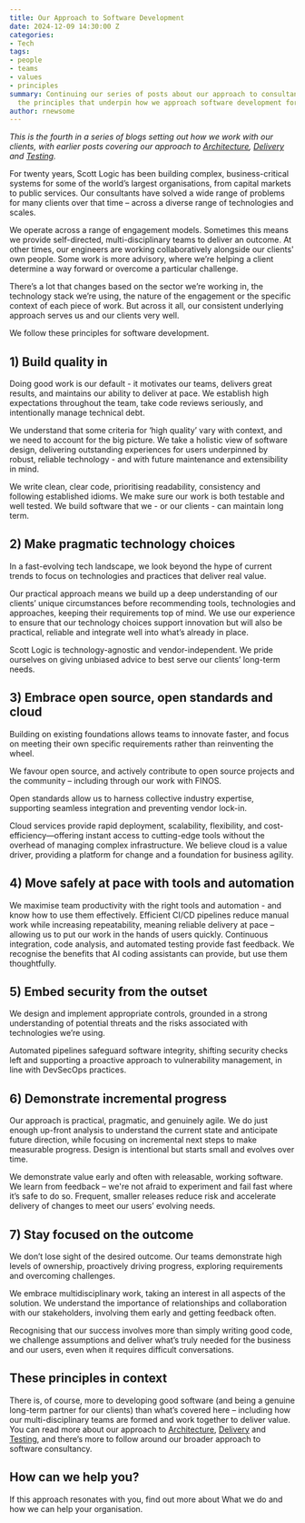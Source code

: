 ```yaml
---
title: Our Approach to Software Development
date: 2024-12-09 14:30:00 Z
categories:
- Tech
tags:
- people
- teams
- values
- principles
summary: Continuing our series of posts about our approach to consultancy, we cover
  the principles that underpin how we approach software development for our clients.
author: rnewsome
---
```


_This is the fourth in a series of blogs setting out how we work with our clients, with earlier posts covering our approach to [Architecture](/2024/10/15/our-approach-to-architecture.html), [Delivery](/2024/10/23/our-approach-to-delivery.html) and [Testing](/2024/10/30/our-differentiated-approach-to-testing.html)._

For twenty years, Scott Logic has been building complex, business-critical systems for some of the world’s largest organisations, from capital markets to public services. Our consultants have solved a wide range of problems for many clients over that time – across a diverse range of technologies and scales.  

We operate across a range of engagement models. Sometimes this means we provide self-directed, multi-disciplinary teams to deliver an outcome. At other times, our engineers are working collaboratively alongside our clients' own people. Some work is more advisory, where we’re helping a client determine a way forward or overcome a particular challenge.  

There’s a lot that changes based on the sector we’re working in, the technology stack we’re using, the nature of the engagement or the specific context of each piece of work. But across it all, our consistent underlying approach serves us and our clients very well. 

We follow these principles for software development. 

## 1) Build quality in 

Doing good work is our default - it motivates our teams, delivers great results, and maintains our ability to deliver at pace. We establish high expectations throughout the team, take code reviews seriously, and intentionally manage technical debt. 

We understand that some criteria for ‘high quality’ vary with context, and we need to account for the big picture. We take a holistic view of software design, delivering outstanding experiences for users underpinned by robust, reliable technology - and with future maintenance and extensibility in mind. 

We write clean, clear code, prioritising readability, consistency and following established idioms. We make sure our work is both testable and well tested. We build software that we - or our clients - can maintain long term. 

## 2) Make pragmatic technology choices 

In a fast-evolving tech landscape, we look beyond the hype of current trends to focus on technologies and practices that deliver real value.  

Our practical approach means we build up a deep understanding of our clients’ unique circumstances before recommending tools, technologies and approaches, keeping their requirements top of mind. We use our experience to ensure that our technology choices support innovation but will also be practical, reliable and integrate well into what’s already in place.  

Scott Logic is technology-agnostic and vendor-independent. We pride ourselves on giving unbiased advice to best serve our clients’ long-term needs. 

## 3) Embrace open source, open standards and cloud 

Building on existing foundations allows teams to innovate faster, and focus on meeting their own specific requirements rather than reinventing the wheel.  

We favour open source, and actively contribute to open source projects and the community – including through our work with FINOS. 

Open standards allow us to harness collective industry expertise, supporting seamless integration and preventing vendor lock-in.  

Cloud services provide rapid deployment, scalability, flexibility, and cost-efficiency—offering instant access to cutting-edge tools without the overhead of managing complex infrastructure. We believe cloud is a value driver, providing a platform for change and a foundation for business agility. 

## 4) Move safely at pace with tools and automation 

We maximise team productivity with the right tools and automation - and know how to use them effectively. Efficient CI/CD pipelines reduce manual work while increasing repeatability, meaning reliable delivery at pace – allowing us to put our work in the hands of users quickly. Continuous integration, code analysis, and automated testing provide fast feedback. We recognise the benefits that AI coding assistants can provide, but use them thoughtfully. 

## 5) Embed security from the outset 

We design and implement appropriate controls, grounded in a strong understanding of potential threats and the risks associated with technologies we’re using.  

Automated pipelines safeguard software integrity, shifting security checks left and supporting a proactive approach to vulnerability management, in line with DevSecOps practices.  

## 6) Demonstrate incremental progress 

Our approach is practical, pragmatic, and genuinely agile. We do just enough up-front analysis to understand the current state and anticipate future direction, while focusing on incremental next steps to make measurable progress. Design is intentional but starts small and evolves over time.  

We demonstrate value early and often with releasable, working software. We learn from feedback – we're not afraid to experiment and fail fast where it’s safe to do so. Frequent, smaller releases reduce risk and accelerate delivery of changes to meet our users’ evolving needs.  

## 7) Stay focused on the outcome 

We don’t lose sight of the desired outcome. Our teams demonstrate high levels of ownership, proactively driving progress, exploring requirements and overcoming challenges.  

We embrace multidisciplinary work, taking an interest in all aspects of the solution. We understand the importance of relationships and collaboration with our stakeholders, involving them early and getting feedback often. 

Recognising that our success involves more than simply writing good code, we challenge assumptions and deliver what’s truly needed for the business and our users, even when it requires difficult conversations. 

## These principles in context 

There is, of course, more to developing good software (and being a genuine long-term partner for our clients) than what’s covered here – including how our multi-disciplinary teams are formed and work together to deliver value. You can read more about our approach to [Architecture](/2024/10/15/our-approach-to-architecture.html), [Delivery](/2024/10/23/our-approach-to-delivery.html) and [Testing](/2024/10/30/our-differentiated-approach-to-testing.html), and there’s more to follow around our broader approach to software consultancy. 

## How can we help you? 

If this approach resonates with you, find out more about What we do and how we can help your organisation. 